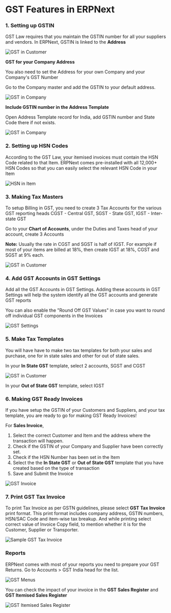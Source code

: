 <!-- add-breadcrumbs -->
# GST Features in ERPNext

### 1. Setting up GSTIN

GST Law requires that you maintain the GSTIN number for all your suppliers and vendors. In ERPNext, GSTIN is linked to the **Address**

<img class="screenshot" alt="GST in Customer" src="{{docs_base_url}}/assets/img/regional/india/gstin-customer.gif">

**GST for your Company Address**

You also need to set the Address for your own Company and your Company's GST Number

Go to the Company master and add the GSTIN to your default address.

<img class="screenshot" alt="GST in Company" src="{{docs_base_url}}/assets/img/regional/india/gstin-company.gif">

**Include GSTIN number in the Address Template**

Open Address Template record for India, add GSTIN number and State Code there if not exists.

<img class="screenshot" alt="GST in Company" src="{{docs_base_url}}/assets/img/regional/india/address-template-gstin.png">


### 2. Setting up HSN Codes

According to the GST Law, your itemised invoices must contain the HSN Code related to that Item. ERPNext comes pre-installed with all 12,000+ HSN Codes so that you can easily select the relevant HSN Code in your Item

<img class="screenshot" alt="HSN in Item" src="{{docs_base_url}}/assets/img/regional/india/hsn-item.gif">

### 3. Making Tax Masters

To setup Billing in GST, you need to create 3 Tax Accounts for the various GST reporting heads CGST - Central GST, SGST - State GST, IGST - Inter-state GST

Go to your **Chart of Accounts**, under the Duties and Taxes head of your account, create 3 Accounts

**Note:** Usually the rate in CGST and SGST is half of IGST. For example if most of your items are billed at 18%, then create IGST at 18%, CGST and SGST at 9% each.

<img class="screenshot" alt="GST in Customer" src="{{docs_base_url}}/assets/img/regional/india/gst-in-coa.png">

### 4. Add GST Accounts in GST Settings

Add all the GST Accounts in GST Settings. Adding these accounts in GST Settings will help the system identify all the GST accounts and generate GST reports

You can also enable the "Round Off GST Values" in case you want to round off individual GST components in the Invoices

<img class="screenshot" alt="GST Settings" src="{{docs_base_url}}/assets/img/regional/india/gst-settings-new.png">

### 5. Make Tax Templates

You will have have to make two tax templates for both your sales and purchase, one for in state sales and other for out of state sales.

In your **In State GST** template, select 2 accounts, SGST and CGST

<img class="screenshot" alt="GST in Customer" src="{{docs_base_url}}/assets/img/regional/india/gst-template-in-state.png">

In your **Out of State GST** template, select IGST

### 6. Making GST Ready Invoices

If you have setup the GSTIN of your Customers and Suppliers, and your tax template, you are ready to go for making GST Ready Invoices!

For **Sales Invoice**,

1. Select the correct Customer and Item and the address where the transaction will happen.
2. Check if the GSTIN of your Company and Supplier have been correctly set.
3. Check if the HSN Number has been set in the Item
4. Select the the **In State GST** or **Out of State GST** template that you have created based on the type of transaction
5. Save and Submit the Invoice

<img class="screenshot" alt="GST Invoice" src="{{docs_base_url}}/assets/img/regional/india/gst-invoice.gif">

### 7. Print GST Tax Invoice

To print Tax Invoice as per GSTN guidelines, please select **GST Tax Invoice** print format. This print format includes company address, GSTIN numbers, HSN/SAC Code and item-wise tax breakup. And while printing select correct value of Invoice Copy field, to mention whether it is for the Customer, Supplier or Transporter.

<img class="screenshot" alt="Sample GST Tax Invoice" src="{{docs_base_url}}/assets/img/regional/india/sample-gst-tax-invoice.png">

### Reports

ERPNext comes with most of your reports you need to prepare your GST Returns. Go to Accounts > GST India head for the list.

<img class="screenshot" alt="GST Menus" src="{{docs_base_url}}/assets/img/regional/india/gst-menu.png">

You can check the impact of your invoice in the **GST Sales Register** and **GST Itemised Sales Register**

<img class="screenshot" alt="GST Itemised Sales Register" src="{{docs_base_url}}/assets/img/regional/india/gst-itemised.png">


